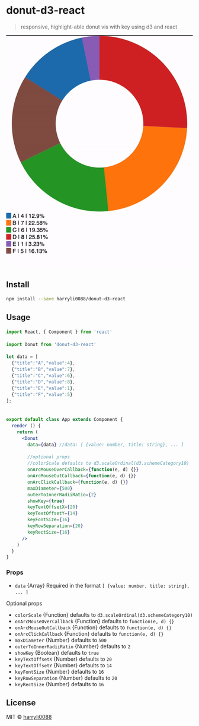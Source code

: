 # donut-d3-react
> responsive, highlight-able donut vis with key using d3 and react

![Demo](/example/donut-d3-react.gif)

## Install

```bash
npm install --save harryli0088/donut-d3-react
```

## Usage

```jsx
import React, { Component } from 'react'

import Donut from 'donut-d3-react'

let data = [
  {"title":"A","value":4},
  {"title":"B","value":7},
  {"title":"C","value":6},
  {"title":"D","value":8},
  {"title":"E","value":1},
  {"title":"F","value":5}
];


export default class App extends Component {
  render () {
    return (
      <Donut
        data={data} //data: [ {value: number, title: string}, ... ]

        //optional props
        //colorScale defaults to d3.scaleOrdinal(d3.schemeCategory10)
        onArcMouseOverCallback={function(e, d) {}}
        onArcMouseOutCallback={function(e, d) {}}
        onArcClickCallback={function(e, d) {}}
        maxDiameter={500}
        outerToInnerRadiiRatio={2}
        showKey={true}
        keyTextOffsetX={20}
        keyTextOffsetY={14}
        keyFontSize={16}
        keyRowSeparation={20}
        keyRectSize={16}
      />
    )
  }
}
```

### Props
- `data` {Array} Required in the format `[ {value: number, title: string}, ... ]`

Optional props
- `colorScale` {Function} defaults to `d3.scaleOrdinal(d3.schemeCategory10)`
- `onArcMouseOverCallback` {Function} defaults to `function(e, d) {}`
- `onArcMouseOutCallback` {Function} defaults to `function(e, d) {}`
- `onArcClickCallback` {Function} defaults to `function(e, d) {}`
- `maxDiameter` {Number} defaults to `500`
- `outerToInnerRadiiRatio` {Number} defaults to `2`
- `showKey` {Boolean} defaults to `true`
- `keyTextOffsetX` {Number} defaults to `20`
- `keyTextOffsetY` {Number} defaults to `14`
- `keyFontSize` {Number} defaults to `16`
- `keyRowSeparation` {Number} defaults to `20`
- `keyRectSize` {Number} defaults to `16`


## License

MIT © [harryli0088](https://github.com/harryli0088)
